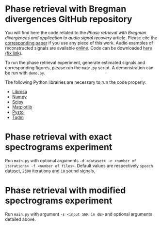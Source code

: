 # Phase retrieval with Bregman divergences GitHub repository
You will find here the code related to the _Phase retrieval with Bregman divergences and application to audio signal recovery_ article. Please cite the [corresponding paper](https://arxiv.org/abs/2010.00392) if you use any piece of this work. Audio examples of reconstructed signals are available [online](https://magronp.github.io/demos/jstsp21.html). Code can be downloaded [here (fix link)](https://).

To run the phase retrieval experiment, generate estimated signals and corresponding figures, please run the ``main.py`` script. A demonstration can be run with ``demo.py``.

The following Python librairies are necessary to run the code properly:
- [Librosa](https://librosa.org/)
- [Numpy](https://numpy.org/)
- [Scipy](https://www.scipy.org/)
- [Matplotlib](https://matplotlib.org/)
- [Pystoi](https://pypi.org/project/pystoi/)
- [Tqdm](https://github.com/tqdm/tqdm)

# Phase retrieval with exact spectrograms experiment
Run ``main.py`` with optional arguments ``-d <dataset> -n <number of iterations> -f <number of files>``.
Default values are respectively ``speech`` dataset, ``2500`` iterations and ``10`` sound signals.

# Phase retrieval with modified spectrograms experiment
Run ``main.py`` with argument ``-s <input SNR in dB>`` and optional arguments detailed above.
